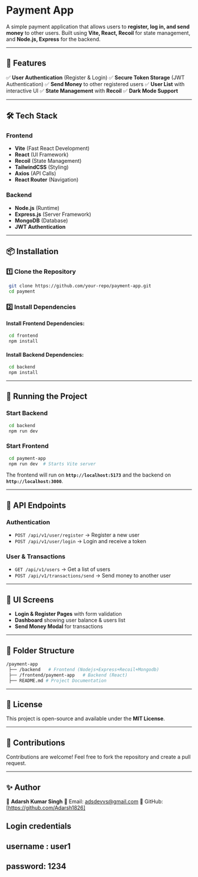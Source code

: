 # Payment App

A simple payment application that allows users to **register, log in, and send money** to other users. Built using **Vite, React, Recoil** for state management, and **Node.js, Express** for the backend.

---

## 🚀 Features

✅ **User Authentication** (Register & Login)
✅ **Secure Token Storage** (JWT Authentication)
✅ **Send Money** to other registered users
✅ **User List** with interactive UI
✅ **State Management** with **Recoil**
✅ **Dark Mode Support**

---

## 🛠️ Tech Stack

### **Frontend**
- **Vite** (Fast React Development)
- **React** (UI Framework)
- **Recoil** (State Management)
- **TailwindCSS** (Styling)
- **Axios** (API Calls)
- **React Router** (Navigation)

### **Backend**
- **Node.js** (Runtime)
- **Express.js** (Server Framework)
- **MongoDB** (Database)
- **JWT Authentication**

---

## 📦 Installation

### 1️⃣ **Clone the Repository**
```sh
 git clone https://github.com/your-repo/payment-app.git
 cd payment
```

### 2️⃣ **Install Dependencies**
#### Install Frontend Dependencies:
```sh
 cd frontend
 npm install
```

#### Install Backend Dependencies:
```sh
 cd backend
 npm install
```

---

## 🏃 Running the Project

### **Start Backend**
```sh
 cd backend
 npm run dev  
```

### **Start Frontend**
```sh
 cd payment-app
 npm run dev  # Starts Vite server
```

The frontend will run on **`http://localhost:5173`** and the backend on **`http://localhost:3000`**.

---

## 🔑 API Endpoints

### **Authentication**
- `POST /api/v1/user/register` → Register a new user
- `POST /api/v1/user/login` → Login and receive a token

### **User & Transactions**
- `GET /api/v1/users` → Get a list of users
- `POST /api/v1/transactions/send` → Send money to another user

---

## 🎨 UI Screens
- **Login & Register Pages** with form validation
- **Dashboard** showing user balance & users list
- **Send Money Modal** for transactions

---

## 📌 Folder Structure
```sh
/payment-app
 ├── /backend   # Frontend (Nodejs+Express+Recoil+Mongodb)
 ├── /frontend/payment-app   # Backend (React)
 ├── README.md # Project Documentation
```

---

## 📜 License
This project is open-source and available under the **MIT License**.

---

## 🤝 Contributions
Contributions are welcome! Feel free to fork the repository and create a pull request.

---

## ✨ Author
👤 **Adarsh Kumar Singh**
📧 Email: adsdevvs@gmail.com
🔗 GitHub: [https://github.com/Adarsh1826]

## Login credentials
## username : user1
## password: 1234
